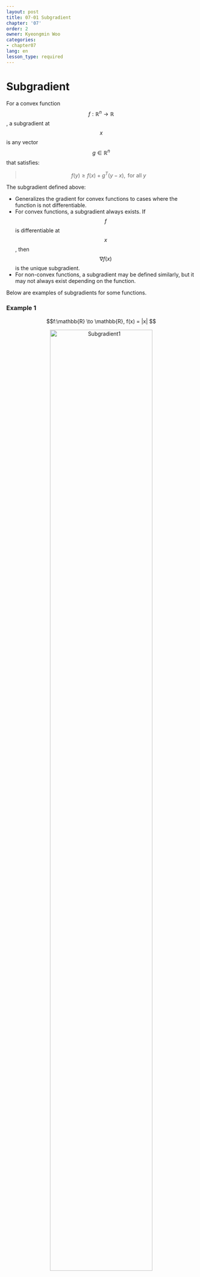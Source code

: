 ```yaml
---
layout: post
title: 07-01 Subgradient
chapter: '07'
order: 2
owner: Kyeongmin Woo
categories:
- chapter07
lang: en
lesson_type: required
---
```


# Subgradient

For a convex function $$f:\mathbb{R}^n \to \mathbb{R}$$, a subgradient at $$x$$ is any vector $$g \in \mathbb{R}^n$$ that satisfies:

> $$
\begin{equation}\label{subgradient}
f(y) \geq f(x) + g^T(y-x), \text{ for all } y
\end{equation}
$$

The subgradient defined above:

- Generalizes the gradient for convex functions to cases where the function is not differentiable.
- For convex functions, a subgradient always exists. If $$f$$ is differentiable at $$x$$, then $$\nabla f(x)$$ is the unique subgradient.
- For non-convex functions, a subgradient may be defined similarly, but it may not always exist depending on the function.

Below are examples of subgradients for some functions.

### Example 1

<center>
$$f:\mathbb{R} \to \mathbb{R}, f(x) =  |x| $$
</center>

<figure class="image" style="align: center;">
<p align="center">
  <img src="{{ site.baseurl  }}/img/chapter_img/chapter07/07_01_subgrad-1.png" alt="Subgradient1" width="80%" height="80%">
</p>
  <figcaption style="text-align: center;">$$\text{[Fig 1] Subgradient of } f(x)= |x| \text{ [3]}$$</figcaption>
</figure>

- For $$x \neq 0$$, $$ |y| \geq |x| + g^T(y-x)$$ must hold. That is,

$$ |y| - g^Ty \geq |x| - g^Tx $$. If $$ |x| - g^Tx = 0 $$, i.e., $$g=\text{sign}(x)$$, then the condition holds for all $$y$$. Thus, $$g=\text{sign}(x)$$ ([Wikipedia: Sign function](https://en.wikipedia.org/wiki/Sign_function)).
- For $$x=0$$, $$ |y| \geq g^Ty $$ must hold. Therefore, $$g \in [-1,1]$$.

### Example 2

<center>
$$f:\mathbb{R}^n \to \mathbb{R}, f(x) =  \| x \|_1$$ 
</center>

<figure class="image" style="align: center;">
<p align="center">
  <img src="{{ site.baseurl  }}/img/chapter_img/chapter07/07_01_subgrad-3.png" alt="Subgradient2" width="80%" height="80%">
</p>
  <figcaption style="text-align: center;">$$\text{[Fig 2] Subgradient of }f(x)= \| x \|_1\text{ [3]}$$</figcaption>
</figure>

At a point $$x=(x_1,x_2,\dots,x_n)$$,

- $$x_i \neq 0, i \in \{1,2,\dots,n\}$$에 대해, $$x_i$$에서 미분가능하므로 $$g_i=\text{sign}(x_i)$$ 

- $$x_i=0, i \in \{1,2,\dots,n\}$$에 대해, $$g_i \in [-1,1]$$


### Example3

<center>
$$f:\mathbb{R}^n \to \mathbb{R}, f(x) =  \vert  \vert x \vert  \vert _2$$
</center>

<figure class="image" style="align: center;">
<p align="center">
  <img src="{{ site.baseurl  }}/img/chapter_img/chapter07/07_01_subgrad-2.png" alt="Subgradient3" width="80%" height="80%">
</p>
  <figcaption style="text-align: center;">$$\text{[Fig 3] Subgradient of }f(x)= \vert x \vert _2\text{ [3]}$$</figcaption>
</figure>

- $$x \neq 0$$에 대해, 미분가능하므로 $$g=\nabla \sqrt{x^Tx} = \frac{1}{2}(x^Tx)^{-\frac{1}{2}} (2x) = \frac{x}{ \vert  \vert x \vert  \vert _2}$$ 

- $$x=0$$에 대해, $$ \vert  \vert y \vert  \vert _2 \geq g^Ty \Longrightarrow  \vert  \vert y \vert  \vert _2 \geq  \vert  \vert g \vert  \vert _2 \vert  \vert y \vert  \vert _2 \cos \theta$$. 따라서 $$g \in \{z: \vert  \vert z \vert  \vert _2 \leq 1 \}$$


### Example4

$$f(x) = \max f_1(x),f_2(x) $$, 이때, $$f_1,f_2:\mathbb{R}^n \to \mathbb{R}$$이며, 모두 볼록함수이고 미분가능.  

<figure class="image" style="align: center;">
<p align="center">
  <img src="{{ site.baseurl  }}/img/chapter_img/chapter07/07_01_subgrad-4.png" alt="Subgradient4" width="80%" height="80%">
</p>
  <figcaption style="text-align: center;">$$\text{[Fig 4] Subgradient of }f(x)=\max f_1(x),f_2(x) \text{ [3]}$$</figcaption>
</figure>

- $$f_1(x) > f_2(x)$$에 대해, $$g = \nabla f_1(x)$$  
 
- $$f_1(x) < f_2(x)$$에 대해, $$g = \nabla f_2(x)$$ 
 
- $$f_1(x) = f_2(x)$$에 대해, $$g \in \{\theta_1 \nabla f_1(x) + \theta_2 \nabla f_2(x): \theta_1 + \theta_2 = 1, \theta_1 \geq 0, \theta_2 \geq 0 \}$$  
